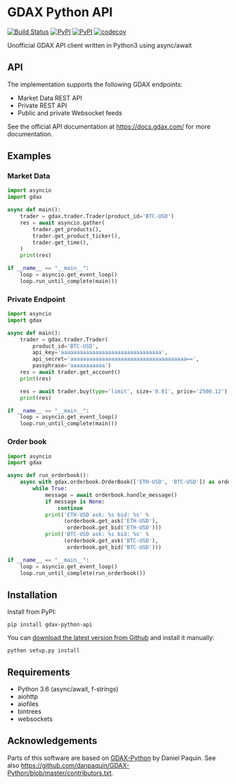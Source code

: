 # GDAX Python API

[![Build Status](https://travis-ci.org/csko/gdax-python-api.svg?branch=master)](https://travis-ci.org/csko/gdax-python-api)
[![PyPI](https://img.shields.io/pypi/pyversions/gdax-python-api.svg)](https://pypi.python.org/pypi/gdax-python-api)
[![PyPI](https://img.shields.io/pypi/v/gdax-python-api.svg)](https://pypi.python.org/pypi/gdax-python-api)
[![codecov](https://codecov.io/gh/csko/gdax-python-api/branch/master/graph/badge.svg)](https://codecov.io/gh/csko/gdax-python-api)

Unofficial GDAX API client written in Python3 using async/await

## API
The implementation supports the following GDAX endpoints:
* Market Data REST API
* Private REST API
* Public and private Websocket feeds

See the official API documentation at https://docs.gdax.com/ for more documentation.

## Examples
### Market Data
```python
import asyncio
import gdax

async def main():
    trader = gdax.trader.Trader(product_id='BTC-USD')
    res = await asyncio.gather(
        trader.get_products(),
        trader.get_product_ticker(),
        trader.get_time(),
    )
    print(res)

if __name__ == "__main__":
    loop = asyncio.get_event_loop()
    loop.run_until_complete(main())
```

### Private Endpoint
```python
import asyncio
import gdax

async def main():
    trader = gdax.trader.Trader(
        product_id='BTC-USD',
        api_key='aaaaaaaaaaaaaaaaaaaaaaaaaaaaaaaa',
        api_secret='aaaaaaaaaaaaaaaaaaaaaaaaaaaaaaaaaaaaa==',
        passphrase='aaaaaaaaaaa')
    res = await trader.get_account()
    print(res)

    res = await trader.buy(type='limit', size='0.01', price='2500.12')
    print(res)

if __name__ == "__main__":
    loop = asyncio.get_event_loop()
    loop.run_until_complete(main())
```

### Order book
```python
import asyncio
import gdax

async def run_orderbook():
    async with gdax.orderbook.OrderBook(['ETH-USD', 'BTC-USD']) as orderbook:
        while True:
            message = await orderbook.handle_message()
            if message is None:
                continue
            print('ETH-USD ask: %s bid: %s' %
                  (orderbook.get_ask('ETH-USD'),
                   orderbook.get_bid('ETH-USD')))
            print('BTC-USD ask: %s bid: %s' %
                  (orderbook.get_ask('BTC-USD'),
                   orderbook.get_bid('BTC-USD')))

if __name__ == "__main__":
    loop = asyncio.get_event_loop()
    loop.run_until_complete(run_orderbook())
```

## Installation
Install from PyPI:

    pip install gdax-python-api

You can [download the latest version from Github](https://github.com/csko/gdax-python-api/archive/master.zip) and install it manually:

    python setup.py install

## Requirements

* Python 3.6 (async/await, f-strings)
* aiohttp
* aiofiles
* bintrees
* websockets

## Acknowledgements
Parts of this software are based on [GDAX-Python](https://github.com/danpaquin/GDAX-Python) by Daniel Paquin. See also https://github.com/danpaquin/GDAX-Python/blob/master/contributors.txt.
